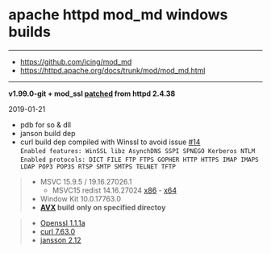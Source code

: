 # apache httpd mod_md windows builds #

----
- https://github.com/icing/mod_md
- https://httpd.apache.org/docs/trunk/mod/mod_md.html  

----
**v1.99.0-git + mod_ssl [patched](https://github.com/icing/mod_md/blob/master/patches/mod_ssl_md2-2.4.x.diff) from httpd 2.4.38**  

2019-01-21
 - pdb for so & dll
 - janson build dep 
 - curl build dep compiled with Winssl to avoid issue [#14](https://github.com/icing/mod_md/issues/14)  
    ```Enabled features: WinSSL libz AsynchDNS SSPI SPNEGO Kerberos NTLM```  
    ```Enabled protocols: DICT FILE FTP FTPS GOPHER HTTP HTTPS IMAP IMAPS LDAP POP3 POP3S RTSP SMTP SMTPS TELNET TFTP```

> - MSVC 15.9.5 / 19.16.27026.1
>   - MSVC15 redist 14.16.27024 [x86](https://aka.ms/vs/15/release/VC_redist.x86.exe) - [x64](https://aka.ms/vs/15/release/VC_redist.x64.exe)
> - Window Kit 10.0.17763.0
> - **[AVX](https://msdn.microsoft.com/fr-fr/library/jj620901.aspx) build** __only on specified directoy__
    
> - [Openssl 1.1.1a ](https://github.com/openssl/openssl/tree/OpenSSL_1_1_1a)  
> - [curl 7.63.0](https://github.com/curl/curl/tree/curl-7_63_0)  
> - [jansson 2.12 ](https://github.com/akheron/jansson/tree/v2.12)